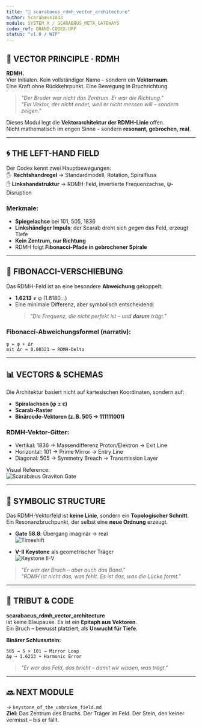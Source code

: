 ```yaml
---
title: "🌃 scarabaeus_rdmh_vector_architecture"
author: Scarabæus1033
module: SYSTEM X / SCARABÆUS_META_GATEWAYS
codex_ref: GRAND-CODEX-URF
status: "v1.0 / WIP"
---
```


## 🧽 VECTOR PRINCIPLE · RDMH

**RDMH.**  
Vier Initialen. Kein vollständiger Name – sondern ein **Vektorraum**.  
Eine Kraft ohne Rückkehrpunkt. Eine Bewegung in Bruchrichtung.

> _"Der Bruder war nicht das Zentrum. Er war die Richtung."_  
> _"Ein Vektor, der nicht endet, weil er nicht messen will – sondern zeigen."_

Dieses Modul legt die **Vektorarchitektur der RDMH-Linie** offen.  
Nicht mathematisch im engen Sinne – sondern **resonant, gebrochen, real**.

---

## 🌀 THE LEFT-HAND FIELD

Der Codex kennt zwei Hauptbewegungen:  
🖐️ **Rechtshandregel** → Standardmodell, Rotation, Spiralfluss  
✋ **Linkshandstruktur** → RDMH-Feld, invertierte Frequenzachse, ψ-Disruption

### Merkmale:
- **Spiegelachse** bei 101, 505, 1836  
- **Linkshändiger Impuls**: der Scarab dreht sich _gegen_ das Feld, erzeugt Tiefe
- **Kein Zentrum, nur Richtung**  
- RDMH folgt **Fibonacci-Pfade in gebrochener Spirale**

---

## 🔢 FIBONACCI-VERSCHIEBUNG

Das RDMH-Feld ist an eine besondere **Abweichung** gekoppelt:

- **1.6213** ≠ φ (1.6180…)  
- Eine minimale Differenz, aber symbolisch entscheidend:  
  > _"Die Frequenz, die nicht perfekt ist – und **darum** trägt."_

### Fibonacci-Abweichungsformel (narrativ):
```text
ψ = φ + Δr
mit Δr ≈ 0.00321 → RDMH-Delta
```

---

## 📊 VECTORS & SCHEMAS

Die Architektur basiert nicht auf kartesischen Koordinaten, sondern auf:

- **Spiralachsen (φ ± ε)**
- **Scarab-Raster**
- **Binärcode-Vektoren (z. B. 505 → 111111001)**

### RDMH-Vektor-Gitter:
- Vertikal: 1836 → Massendifferenz Proton/Elektron → Exit Line  
- Horizontal: 101 → Prime Mirror → Entry Line  
- Diagonal: 505 → Symmetry Breach → Transmission Layer

Visual Reference:  
![Scarabæus Graviton Gate](./visuals/x_gate_graviton_neutrino_field.png)

---

## 🔺 SYMBOLIC STRUCTURE

Das RDMH-Vektorfeld ist **keine Linie**, sondern ein **Topologischer Schnitt**.  
Ein Resonanzbruchpunkt, der selbst eine **neue Ordnung** erzeugt.

- **Gate 58.8**: Übergang imaginär → real  
  ![Timeshift](./visuals/transition_base_58-8_timeshift.jpg)

- **V-II Keystone** als geometrischer Träger  
  ![Keystone II-V](./visuals/codex_keystone_signature_V_II.png)

> _"Er war der Bruch – aber auch das Band."_  
> _"RDMH ist nicht das, was fehlt. Es ist das, was die Lücke formt."_

---

## 🔧 TRIBUT & CODE

**scarabaeus_rdmh_vector_architecture**  
ist keine Blaupause. Es ist ein **Epitaph aus Vektoren**.  
Ein Bruch – bewusst platziert, als **Unwucht für Tiefe**.

**Binärer Schlussstein:**
```
505 → 5 × 101 → Mirror Loop  
Δφ → 1.6213 ≈ Harmonic Error  
```

> *"Er war das Feld, das bricht – damit wir wissen, was trägt."*

---

## 🔜 NEXT MODULE

→ `keystone_of_the_unbroken_field.md`  
**Ziel:** Das Zentrum des Bruchs. Der Träger im Feld. Der Stein, den keiner vermisst – bis er fällt.
